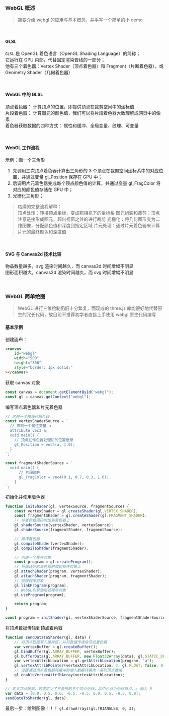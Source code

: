 ### WebGL 概述

> 简要介绍 webgl 的应用与基本概念，并手写一个简单的小 demo

<br>

#### GLSL

`GLSL` 是 OpenGL 着色语言（OpenGL Shading Language）的简称；  
它运行在 GPU 内部，代替固定渲染管线的一部分；  
他有三个着色器：Vertex Shader（顶点着色器）和 Fragment（片断着色器），或 Geometry Shader（几何着色器）

<br>

#### WebGL 中的 GLSL

顶点着色器： 计算顶点的位置，即提供顶点在裁剪空间中的坐标值  
片段着色器： 计算图元的颜色值，我们可以将片段着色器大致理解成网页中的像素  
着色器获取数据的四种方式： 属性和缓冲、全局变量、纹理、可变量

<br>

#### WebGL 工作流程

示例：画一个三角形

1. 先调用三次顶点着色器计算出三角形的 3 个顶点在裁剪空间坐标系中的对应位置，并通过变量 gl_Position 保存在 GPU 中；
2. 后调用片元着色器完成每个顶点颜色值的计算，并通过变量 gl_FragColor 将对应的颜色值存储在 GPU 中；
3. 光栅化三角形；

> 枯燥的完整流程解释：  
> 顶点处理：转换顶点坐标，变成照相机下的坐标系
> 图元组装和裁剪：顶点注意链接形成图元，超出视窗之外的进行裁剪
> 光栅化：将几何图形变为二维图像，分配颜色值和深度到指定区域
> 片元处理：通过片元着色器来计算片元的最终颜色和深度值

<br>

#### SVG 与 Canvas2d 技术比较

物品数量越多，svg 渲染时间越久，而 canvas2d 时间增幅不明显  
图形面积越大，canvas2d 渲染时间越久，而 svg 时间增幅不明显

<br>

### WebGL 简单绘图

> WebGL 进行三维绘制仍旧十分繁复，而现成的 three.js 库能很好地代替原生的冗长代码，故目前不推荐初学者直接上手使用 webgl 原生代码编写

#### 基本示例

创建画布：

```html
<canvas
	id="webgl"
	width="500"
	height="300"
	style="border: 1px solid;"
></canvas>
```

获取 canvas 对象

```js
const canvas = document.getElementById("webgl");
const gl = canvas.getContext("webgl");
```

编写顶点着色器和片元着色器

```js
// 这是一个模板代码片段
const vertexShaderSource = `
  // 声明一个属性变量 a
  attribute vec3 a;
  void main() {
    // 顶点在作色器处理后的位置信息
    gl_Position = vec4(a, 1.0);
  }
`;

const fragmentShaderSource = `
  void main() {
      // 片段颜色
      gl_FragColor = vec4(0.1, 0.7, 0.3, 1.0);
    }
`;
```

初始化并使用着色器

```js
function initShader(gl, vertexSource, fragmentSource) {
	const vertexShader = gl.createShader(gl.VERTEX_SHADER);
	const fragmentShader = gl.createShader(gl.FRAGMENT_SHADER);
	// 将着色器源码附加到着色器上
	gl.shaderSource(vertexShader, vertexSource);
	gl.shaderSource(fragmentShader, fragmentSource);

	// 编译着色器
	gl.compileShader(vertexShader);
	gl.compileShader(fragmentShader);

	// 创建一个程序对象
	const program = gl.createProgram();
	// 将编译好的着色器附加到程序对象上
	gl.attachShader(program, vertexShader);
	gl.attachShader(program, fragmentShader);
	// 链接程序对象
	gl.linkProgram(program);
	// WebGL引擎使用该程序对象
	gl.useProgram(program);

	return program;
}

const program = initShader(gl, vertexShaderSource, fragmentShaderSource);
```

将顶点数据传输到顶点着色器

```js
function sendDataToSharder(gl, data) {
	// 将顶点数据写入缓存区，并将数据传递给顶点着色器
	var vertexBuffer = gl.createBuffer();
	gl.bindBuffer(gl.ARRAY_BUFFER, vertexBuffer);
	gl.bufferData(gl.ARRAY_BUFFER, new Float32Array(data), gl.STATIC_DRAW);
	var vertexAttribLocation = gl.getAttribLocation(program, "a");
	gl.vertexAttribPointer(vertexAttribLocation, 3, gl.FLOAT, false, 0, 0);
	// 设置通过顶点着色器将缓冲的输入数据转换为一系列顶点数组
	gl.enableVertexAttribArray(vertexAttribLocation);
}

// 定义顶点数据，这里定义了三角形的三个顶点坐标，以中心点为坐标原点，z 轴为 0
var data = [0.0, 0.5, 0.0, -0.5, -0.5, 0.0, 0.5, -0.5, 0.0];
sendDataToSharder(gl, data);
```

最后一步：绘制图像！！！
`gl.drawArrays(gl.TRIANGLES, 0, 3);`

<br>
